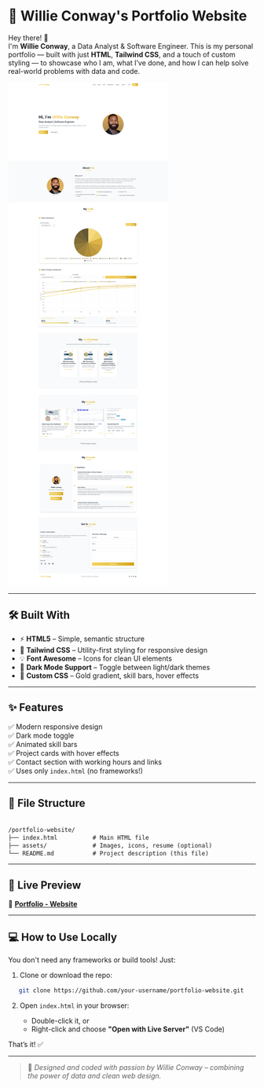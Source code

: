 
# 🌟 Willie Conway's Portfolio Website

Hey there! 👋  
I'm **Willie Conway**, a Data Analyst & Software Engineer. This is my personal portfolio — built with just **HTML**, **Tailwind CSS**, and a touch of custom styling — to showcase who I am, what I’ve done, and how I can help solve real-world problems with data and code.

![Porfolio Website](https://github.com/Willie-Conway/Portfolio-Website/blob/b9d66a19aae06d641618fd3cdc07b6b562f689d6/assets/Portfolio_Website.jpg)

---

## 🛠️ Built With

- ⚡ **HTML5** – Simple, semantic structure
- 🎨 **Tailwind CSS** – Utility-first styling for responsive design
- 💡 **Font Awesome** – Icons for clean UI elements
- 🌙 **Dark Mode Support** – Toggle between light/dark themes
- 🎯 **Custom CSS** – Gold gradient, skill bars, hover effects

---

## ✨ Features

✅ Modern responsive design  
✅ Dark mode toggle  
✅ Animated skill bars  
✅ Project cards with hover effects  
✅ Contact section with working hours and links  
✅ Uses only `index.html` (no frameworks!)

---

## 📁 File Structure

```

/portfolio-website/
├── index.html          # Main HTML file
├── assets/             # Images, icons, resume (optional)
└── README.md           # Project description (this file)

```

---

## 📸 Live Preview

🔗 [**Portfolio - Website**](https://willie-conway.github.io/Portfolio-Website/)

---

## 💻 How to Use Locally

You don't need any frameworks or build tools! Just:

1. Clone or download the repo:
```bash
   git clone https://github.com/your-username/portfolio-website.git
```

2. Open `index.html` in your browser:

   * Double-click it, or
   * Right-click and choose **"Open with Live Server"** (VS Code)

That’s it! ✅

---

> 🎯 *Designed and coded with passion by Willie Conway – combining the power of data and clean web design.*

